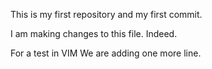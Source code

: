 This is my first repository and my first commit.

I am making changes to this file. Indeed. 

For a test in VIM
We are adding one more line.

